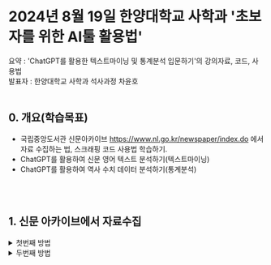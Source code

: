 # 2024년 8월 19일 한양대학교 사학과 '초보자를 위한 AI툴 활용법'
요약 : 'ChatGPT를 활용한 텍스트마이닝 및 통계분석 입문하기'의 강의자료, 코드, 사용법\
발표자 : 한양대학교 사학과 석사과정 차윤호
<br><br>

## 0. 개요(학습목표)
  
- 국립중앙도서관 신문아카이브 https://www.nl.go.kr/newspaper/index.do 에서 자료 수집하는 법, 스크래핑 코드 사용법 학습하기.
- ChatGPT를 활용하여 신문 영어 텍스트 분석하기(텍스트마이닝)
- ChatGPT를 활용하여 역사 수치 데이터 분석하기(통계분석)

<br><br>
## 1. 신문 아카이브에서 자료수집
<details>
  <summary>첫번째 방법</summary>
  
### 1) 신문 아카이브에서 제공하는 '신문브라우징'과 데이터 다운로드 
![image](https://github.com/user-attachments/assets/94da38e7-cdde-4906-a2a1-cc605f5ec056)
![image](https://github.com/user-attachments/assets/27b10222-93d9-4bfc-95ad-8311c1c6989b)
![제목 없음](https://github.com/user-attachments/assets/f89a93ac-d0c8-45a6-b0ce-c13856b3da5b)

  
</details>
<details>
  <summary>두번째 방법</summary>
  
### 2) 스크래핑 코드 사용법 
1. 본 깃허브 페이지 상단의 file 중 '신문아카이브_스크래핑_코드.ipynb' 클릭<br><br>
2. **'open in colab'** 클릭<br><br>
3. 좌측 파일 마크 클릭
- ![image](https://github.com/user-attachments/assets/3966fb80-75ec-4ca2-8700-bf466fd840a7)<br><br>
4. 차례대로 셀 실행 버튼 클릭(셀 하나가 완료되면 다음 셀 실행)
- ![image](https://github.com/user-attachments/assets/35c518c5-0637-40b2-96dc-62a17939dad7)<br><br>
5. 세 번째 셀에서 ID 입력할 때 스크래핑 할 신문 기사의 첫 아이디 입력 후 엔터, 마지막 아이디 입력 후 엔터

<div style="margin: 0 auto; width: fit-content;">

| 신문 제목 | 처음 아이디 | 마지막 아이디 |
|----------|----------|----------|
| 독립신문 영문판 | 00093088662 | 00093105675 |
| 대한매일신보 영문판 | 00093087842 | 00093088661 |
| Row 3, Column 1 | Row 3, Column 2 | Row 3, Column 3 |
| Row 4, Column 1 | Row 4, Column 2 | Row 4, Column 3 |

</div>

</details>
